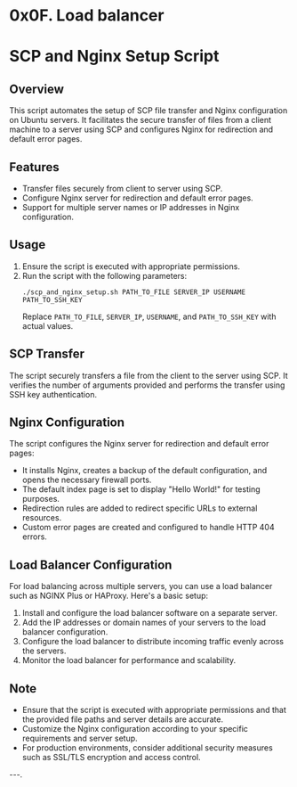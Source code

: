 # 0x0F. Load balancer
# SCP and Nginx Setup Script

## Overview
This script automates the setup of SCP file transfer and Nginx configuration on Ubuntu servers. It facilitates the secure transfer of files from a client machine to a server using SCP and configures Nginx for redirection and default error pages.

## Features
- Transfer files securely from client to server using SCP.
- Configure Nginx server for redirection and default error pages.
- Support for multiple server names or IP addresses in Nginx configuration.

## Usage
1. Ensure the script is executed with appropriate permissions.
2. Run the script with the following parameters:
   ```
   ./scp_and_nginx_setup.sh PATH_TO_FILE SERVER_IP USERNAME PATH_TO_SSH_KEY
   ```
   Replace `PATH_TO_FILE`, `SERVER_IP`, `USERNAME`, and `PATH_TO_SSH_KEY` with actual values.
   
## SCP Transfer
The script securely transfers a file from the client to the server using SCP. It verifies the number of arguments provided and performs the transfer using SSH key authentication.

## Nginx Configuration
The script configures the Nginx server for redirection and default error pages:
- It installs Nginx, creates a backup of the default configuration, and opens the necessary firewall ports.
- The default index page is set to display "Hello World!" for testing purposes.
- Redirection rules are added to redirect specific URLs to external resources.
- Custom error pages are created and configured to handle HTTP 404 errors.

## Load Balancer Configuration
For load balancing across multiple servers, you can use a load balancer such as NGINX Plus or HAProxy. Here's a basic setup:

1. Install and configure the load balancer software on a separate server.
2. Add the IP addresses or domain names of your servers to the load balancer configuration.
3. Configure the load balancer to distribute incoming traffic evenly across the servers.
4. Monitor the load balancer for performance and scalability.

## Note
- Ensure that the script is executed with appropriate permissions and that the provided file paths and server details are accurate.
- Customize the Nginx configuration according to your specific requirements and server setup.
- For production environments, consider additional security measures such as SSL/TLS encryption and access control.

---.
